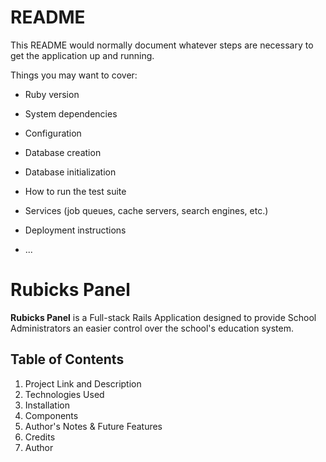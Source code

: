 # README

This README would normally document whatever steps are necessary to get the
application up and running.

Things you may want to cover:

* Ruby version

* System dependencies

* Configuration

* Database creation

* Database initialization

* How to run the test suite

* Services (job queues, cache servers, search engines, etc.)

* Deployment instructions

* ...


# Rubicks Panel # 

**Rubicks Panel** is a Full-stack Rails Application designed to provide School Administrators an easier control over the school's education system. 

## Table of Contents ## 

1. Project Link and Description
1. Technologies Used
1. Installation
1. Components 
1. Author's Notes & Future Features
1. Credits
1. Author 